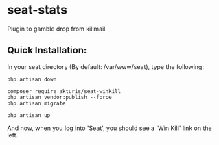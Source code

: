 # seat-stats
Plugin to gamble drop from killmail


## Quick Installation:

In your seat directory (By default:  /var/www/seat), type the following:

```
php artisan down

composer require akturis/seat-winkill
php artisan vendor:publish --force
php artisan migrate

php artisan up
```

And now, when you log into 'Seat', you should see a 'Win Kill' link on the left.


